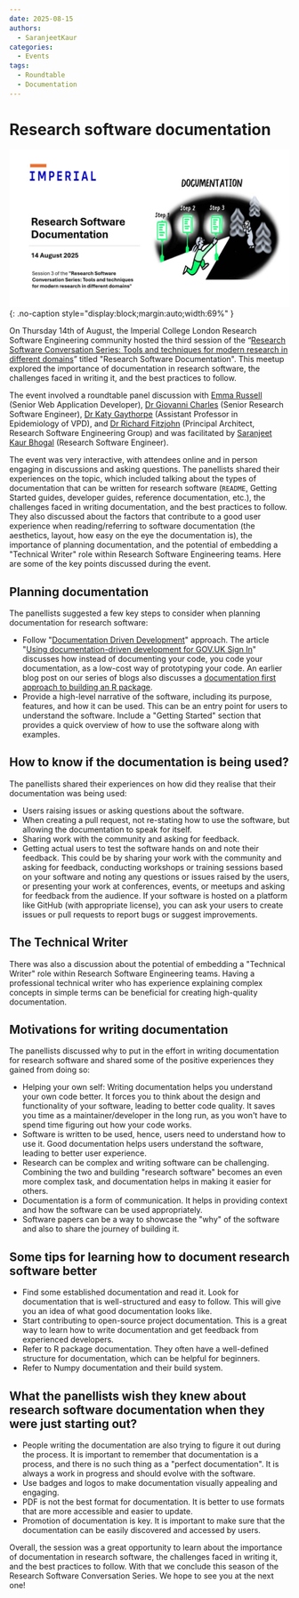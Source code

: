 ```yaml
---
date: 2025-08-15
authors:
  - SaranjeetKaur
categories:
  - Events
tags:
  - Roundtable
  - Documentation
---
```


# Research software documentation

![rscs3doc_intro_photo](images/rscs3doc/session3_intro.jpg){: .no-caption style="display:block;margin:auto;width:69%" }

On Thursday 14th of August, the Imperial College London Research Software Engineering community hosted the third session of the “[Research Software Conversation Series: Tools and techniques for modern research in different domains](https://www.imperial.ac.uk/admin-services/ict/self-service/research-support/rcs/service-offering/research-engagement/rcs-events/rscs/ "https://www.imperial.ac.uk/admin-services/ict/self-service/research-support/rcs/service-offering/research-engagement/rcs-events/rscs/")” titled "Research Software Documentation". This meetup explored the importance of documentation in research software, the challenges faced in writing it, and the best practices to follow.

<!-- more -->

The event involved a roundtable panel discussion with [Emma Russell](https://profiles.imperial.ac.uk/e.russell) (Senior Web Application Developer), [Dr Giovanni Charles](https://profiles.imperial.ac.uk/giovanni.charles10) (Senior Research Software Engineer), [Dr Katy Gaythorpe](https://profiles.imperial.ac.uk/k.gaythorpe) (Assistant Professor in Epidemiology of VPD), and [Dr Richard Fitzjohn](https://profiles.imperial.ac.uk/r.fitzjohn) (Principal Architect, Research Software Engineering Group) and was facilitated by [Saranjeet Kaur Bhogal](https://profiles.imperial.ac.uk/s.bhogal) (Research Software Engineer).

The event was very interactive, with attendees online and in person engaging in discussions and asking questions. The panellists shared their experiences on the topic, which included talking about the types of documentation that can be written for research software (`README`, Getting Started guides, developer guides, reference documentation, etc.), the challenges faced in writing documentation, and the best practices to follow. They also discussed about the factors that contribute to a good user experience when reading/referring to software documentation (the aesthetics, layout, how easy on the eye the documentation is), the importance of planning documentation, and the potential of embedding a "Technical Writer" role within Research Software Engineering teams. Here are some of the key points discussed during the event.

## Planning documentation

The panellists suggested a few key steps to consider when planning documentation for research software:

- Follow "[Documentation Driven Development](https://dev.to/this-is-learning/a-better-way-to-code-documentation-driven-development-1kem)" approach. The article "[Using documentation-driven development for GOV.UK Sign In](https://gds.blog.gov.uk/2022/05/09/using-documentation-driven-development-for-gov-uk-sign-in/)" discusses how instead of documenting your code, you code your documentation, as a low-cost way of prototyping your code. An earlier blog post on our series of blogs also discusses a [documentation first approach to building an R package](https://imperialcollegelondon.github.io/RSEBlog/2025/02/10/building-an-r-package-using-fusen/).
- Provide a high-level narrative of the software, including its purpose, features, and how it can be used. This can be an entry point for users to understand the software. Include a "Getting Started" section that provides a quick overview of how to use the software along with examples.

## How to know if the documentation is being used?

The panellists shared their experiences on how did they realise that their documentation was being used:

- Users raising issues or asking questions about the software.
- When creating a pull request, not re-stating how to use the software, but allowing the documentation to speak for itself.
- Sharing work with the community and asking for feedback.
- Getting actual users to test the software hands on and note their feedback. This could be by sharing your work with the community and asking for feedback, conducting workshops or training sessions based on your software and noting any questions or issues raised by the users, or presenting your work at conferences, events, or meetups and asking for feedback from the audience. If your software is hosted on a platform like GitHub (with appropriate license), you can ask your users to create issues or pull requests to report bugs or suggest improvements.

## The Technical Writer

There was also a discussion about the potential of embedding a "Technical Writer" role within Research Software Engineering teams. Having a professional technical writer who has experience explaining complex concepts in simple terms can be beneficial for creating high-quality documentation.

## Motivations for writing documentation

The panellists discussed why to put in the effort in writing documentation for research software and shared some of the positive experiences they gained from doing so:

- Helping your own self: Writing documentation helps you understand your own code better. It forces you to think about the design and functionality of your software, leading to better code quality. It saves you time as a maintainer/developer in the long run, as you won't have to spend time figuring out how your code works.
- Software is written to be used, hence, users need to understand how to use it. Good documentation helps users understand the software, leading to better user experience.
- Research can be complex and writing software can be challenging. Combining the two and building "research software" becomes an even more complex task, and documentation helps in making it easier for others.
- Documentation is a form of communication. It helps in providing context and how the software can be used appropriately.
- Software papers can be a way to showcase the "why" of the software and also to share the journey of building it.

## Some tips for learning how to document research software better

- Find some established documentation and read it. Look for documentation that is well-structured and easy to follow. This will give you an idea of what good documentation looks like.
- Start contributing to open-source project documentation. This is a great way to learn how to write documentation and get feedback from experienced developers.
- Refer to R package documentation. They often have a well-defined structure for documentation, which can be helpful for beginners.
- Refer to Numpy documentation and their build system.

## What the panellists wish they knew about research software documentation when they were just starting out?

- People writing the documentation are also trying to figure it out during the process. It is important to remember that documentation is a process, and there is no such thing as a "perfect documentation". It is always a work in progress and should evolve with the software.
- Use badges and logos to make documentation visually appealing and engaging.
- PDF is not the best format for documentation. It is better to use formats that are more accessible and easier to update.
- Promotion of documentation is key. It is important to make sure that the documentation can be easily discovered and accessed by users.

Overall, the session was a great opportunity to learn about the importance of documentation in research software, the challenges faced in writing it, and the best practices to follow. With that we conclude this season of the Research Software Conversation Series. We hope to see you at the next one!
